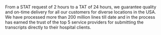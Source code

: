 From a STAT request of 2 hours to a TAT of 
24 hours, we guarantee quality and on-time 
delivery for all our customers for diverse 
locations in the USA.  We have processed more 
than 200 million lines till date and in the 
process has earned the trust of the top 5 
service providers for submitting the transcripts
directly to their hospital clients.
